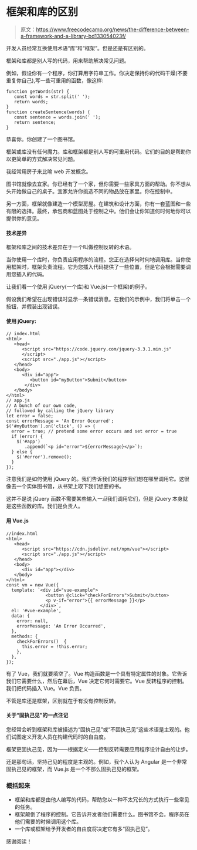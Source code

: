# 框架和库的区别

> 原文：<https://www.freecodecamp.org/news/the-difference-between-a-framework-and-a-library-bd133054023f/>

开发人员经常互换使用术语“库”和“框架”。但是还是有区别的。

框架和库都是别人写的代码，用来帮助解决常见问题。

例如，假设你有一个程序，你打算用字符串工作。你决定保持你的代码干燥(不要重复你自己),写一些可重用的函数，像这样:

```
function getWords(str) {
   const words = str.split(' ');
   return words;
}
function createSentence(words) {
   const sentence = words.join(' ');
   return sentence;
}
```

恭喜你。你创建了一个图书馆。

框架或库没有任何魔力。库和框架都是别人写的可重用代码。它们的目的是帮助你以更简单的方式解决常见问题。

我经常用房子来比喻 web 开发概念。

图书馆就像去宜家。你已经有了一个家，但你需要一些家具方面的帮助。你不想从头开始做自己的桌子。宜家允许你挑选不同的物品放在家里。你在控制中。

另一方面，框架就像建造一个模型房屋。在建筑和设计方面，你有一套蓝图和一些有限的选择。最终，承包商和蓝图处于控制之中。他们会让你知道何时何地你可以提供你的意见。

#### 技术差异

框架和库之间的技术差异在于一个叫做控制反转的术语。

当你使用一个库时，你负责应用程序的流程。您正在选择何时何地调用库。当你使用框架时，框架负责流程。它为您插入代码提供了一些位置，但是它会根据需要调用您插入的代码。

让我们看一个使用 jQuery(一个库)和 Vue.js(一个框架)的例子。

假设我们希望在出现错误时显示一条错误消息。在我们的示例中，我们将单击一个按钮，并假装出现错误。

#### 使用 jQuery:

```
// index.html
<html>
   <head>
      <script src="https://code.jquery.com/jquery-3.3.1.min.js"
      </script>
      <script src="./app.js"></script>
   </head>
   <body>
      <div id="app">
         <button id="myButton">Submit</button>
       </div>
   </body>
</html>
// app.js
// A bunch of our own code, 
// followed by calling the jQuery library
let error = false;
const errorMessage = 'An Error Occurred';
$('#myButton').on('click', () => {
  error = true; // pretend some error occurs and set error = true
  if (error) {
    $('#app')
       .append(`<p id="error">${errorMessage}</p>`);
  } else {
    $('#error').remove();
  }
});
```

注意我们是如何使用 jQuery 的。我们告诉我们的程序我们想在哪里调用它。这很像去一个实体图书馆，从书架上取下我们想要的书。

这并不是说 jQuery 函数不需要某些输入*一旦*我们调用它们，但是 jQuery 本身就是这些函数的库。我们是负责人。

#### 用 Vue.js

```
//index.html
<html>
   <head>
      <script src="https://cdn.jsdelivr.net/npm/vue"></script>
      <script src="./app.js"></script>
   </head>
   <body>
      <div id="app"></div>
   </body>
</html>
const vm = new Vue({
  template: `<div id="vue-example">
               <button @click="checkForErrors">Submit</button>
               <p v-if="error">{{ errorMessage }}</p>
             </div>`,
  el: '#vue-example',
  data: {
    error: null,
    errorMessage: 'An Error Occurred',
  },
  methods: {
    checkForErrors()  {
      this.error = !this.error;
    },
  },
});
```

有了 Vue，我们就要填空了。Vue 构造函数是一个具有特定属性的对象。它告诉我们它需要什么，然后在幕后，Vue 决定它何时需要它。Vue 反转程序的控制。我们把代码插入 Vue。Vue 负责。

不管是库还是框架，区别就在于有没有控制反转。

#### 关于“固执己见”的一点注记

您经常会听到框架和库被描述为“固执己见”或“不固执己见”这些术语是主观的。他们试图定义开发人员在构建代码时的自由度。

框架更固执己见，因为——根据定义——控制反转需要应用程序设计自由的让步。

还是那句话，坚持己见的程度是主观的。例如，我个人认为 Angular 是一个非常固执己见的框架，而 Vue.js 是一个不那么固执己见的框架。

### 概括起来

*   框架和库都是由他人编写的代码，帮助您以一种不太冗长的方式执行一些常见的任务。
*   框架颠倒了程序的控制。它告诉开发者他们需要什么。图书馆不会。程序员在他们需要的时候调用这个库。
*   一个库或框架给予开发者的自由度将决定它有多“固执己见”。

感谢阅读！